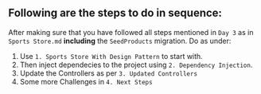 ## Following are the steps to do in sequence:

After making sure that you have followed all steps mentioned in `Day 3` as in `Sports Store.md` **including** the `SeedProducts` migration. Do as under:

1. Use `1. Sports Store With Design Pattern` to start with.
2. Then inject dependecies to the project using `2. Dependency Injection`.
3. Update the Controllers as per `3. Updated Controllers`
4. Some more Challenges in `4. Next Steps`